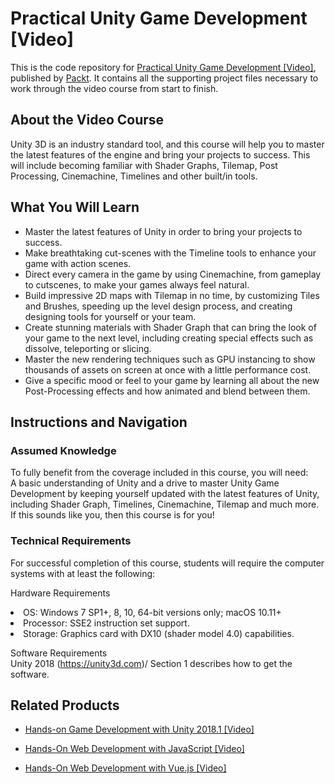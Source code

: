 # Practical Unity Game Development [Video]
This is the code repository for [Practical Unity Game Development [Video]](https://www.packtpub.com/game-development/practical-unity-game-development-video?utm_source=github&utm_medium=repository&utm_campaign=9781788837286), published by [Packt](https://www.packtpub.com/?utm_source=github). It contains all the supporting project files necessary to work through the video course from start to finish.
## About the Video Course
Unity 3D is an industry standard tool, and this course will help you to master the latest features of the engine and bring your projects to success. This will include becoming familiar with Shader Graphs, Tilemap, Post Processing, Cinemachine, Timelines and other built/in tools.
<H2>What You Will Learn</H2>
<DIV class=book-info-will-learn-text>
<UL>
<LI>Master the latest features of Unity in order to bring your projects to success.
<LI>Make breathtaking cut-scenes with the Timeline tools to enhance your game with action scenes.
<LI>Direct every camera in the game by using Cinemachine, from gameplay to cutscenes, to make your games always feel natural. 
<LI>Build impressive 2D maps with Tilemap in no time, by customizing Tiles and Brushes, speeding up the level design process, and creating designing tools for yourself or your team.
<LI>Create stunning materials with Shader Graph that can bring the look of your game to the next level, including creating special effects such as dissolve, teleporting or slicing.
<LI>Master the new rendering techniques such as GPU instancing to show thousands of assets on screen at once with a little performance cost.
<LI>Give a specific mood or feel to your game by learning all about the new Post-Processing effects and how animated and blend between them.
</LI></UL></DIV>

## Instructions and Navigation
### Assumed Knowledge
To fully benefit from the coverage included in this course, you will need:<br/>
A basic understanding of Unity and a drive to master Unity Game Development by keeping yourself updated with the latest features of Unity, including Shader Graph, Timelines, Cinemachine, Tilemap and much more. If this sounds like you, then this course is for you!

### Technical Requirements
For successful completion of this course, students will require the computer systems with at least the following:

Hardware Requirements<br/>
<LI>OS: Windows 7 SP1+, 8, 10, 64-bit versions only; macOS 10.11+
<LI>Processor: SSE2 instruction set support.
<LI>Storage: Graphics card with DX10 (shader model 4.0) capabilities.
  
Software Requirements<br/>
Unity 2018 (https://unity3d.com)/ Section 1 describes how to get the software.

## Related Products
* [Hands-on Game Development with Unity 2018.1 [Video]](https://www.packtpub.com/game-development/hands-game-development-unity-20181-video?utm_source=github&utm_medium=repository&utm_campaign=9781786465436)

* [Hands-On Web Development with JavaScript [Video]](https://www.packtpub.com/application-development/hands-web-development-javascript-video?utm_source=github&utm_medium=repository&utm_campaign=9781789348903)

* [Hands-On Web Development with Vue.js [Video]](https://www.packtpub.com/web-development/hands-web-development-vuejs-video?utm_source=github&utm_medium=repository&utm_campaign=9781787283039)

